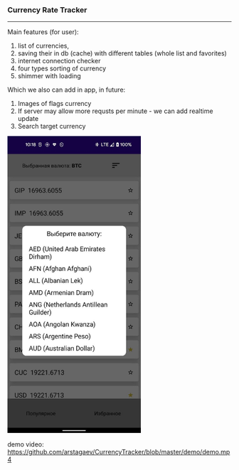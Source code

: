 ### Currency Rate Tracker
---

Main features (for user):
1. list of currencies,
2. saving their in db (cache) with different tables (whole list and favorites)
3. internet connection checker
4. four types sorting of currency
5. shimmer with loading

Which we also can add in app, in future:
1. Images of flags currency
2. If server may allow more requsts per minute - we can add realtime update
3. Search target currency


<img src="https://github.com/arstagaev/CurrencyTracker/blob/master/demo/screenshoot.jpg" style="width:300px" />


demo video: https://github.com/arstagaev/CurrencyTracker/blob/master/demo/demo.mp4